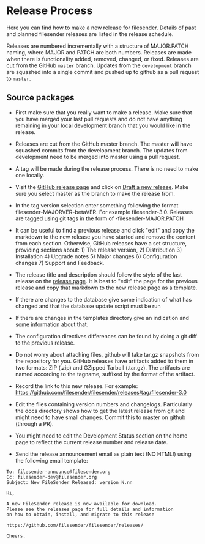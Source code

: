 # Release Process

Here you can find how to make a new release for filesender. Details of
past and planned filesender releases are listed in the release
schedule.

Releases are numbered incrementally with a structure of MAJOR.PATCH
naming, where MAJOR and PATCH are both numbers. Releases are made when
there is functionality added, removed, changed, or fixed. Releases are
cut from the GitHub `master` branch. Updates from the `development`
branch are squashed into a single commit and pushed up to github as a
pull request to `master`.

## Source packages

* First make sure that you really want to make a release. Make sure
  that you have merged your last pull requests and do not have
  anything remaining in your local development branch that you would
  like in the release.

* Releases are cut from the GitHub master branch. The master will have
  squashed commits from the development branch. The updates from
  development need to be merged into master using a pull request.

* A tag will be made during the release process. There is no need to
  make one locally.

* Visit the [GitHub release page](https://github.com/filesender/filesender/releases)
  and click on [Draft a new release](https://github.com/filesender/filesender/releases/new).
  Make sure you select master as the branch to make the release from.

* In the tag version selection enter something following the format
  filesender-MAJORVER-betaVER. For example filesender-3.0.
  Releases are tagged using git tags in the form of
  <branch>-filesender-MAJOR.PATCH

* It can be useful to find a previous release and click "edit" and
  copy the markdown to the new release you have started and remove the
  content from each section. Otherwise, GitHub releases have a set
  structure, providing sections about: 1) The release version, 2)
  Distribution 3) Installation 4) Upgrade notes 5) Major changes 6)
  Configuration changes 7) Support and Feedback.

* The release title and description should follow the style of the
  last release on the [release
  page](https://github.com/filesender/filesender/releases). It is best
  to "edit" the page for the previous release and copy that markdown
  to the new release page as a template.

* If there are changes to the database give some indication of what
  has changed and that the database update script must be run

* If there are changes in the templates directory give an indication
  and some information about that.

* The configuration directives differences can be found by doing a git
  diff to the previous release.
  
* Do not worry about attaching files, github will take tar.gz
  snapshots from the repository for you. GitHub releases have
  artifacts added to them in two formats: ZIP (.zip) and GZipped
  Tarball (.tar.gz). The artifacts are named according to the tagname,
  suffixed by the format of the artifact.


* Record the link to this new release.
  For example: https://github.com/filesender/filesender/releases/tag/filesender-3.0

* Edit the files containing version numbers and changelogs.
  Particularly the docs directory shows how to get the latest release
  from git and might need to have small changes. Commit this to master
  on github (through a PR).

* You might need to edit the Development Status section on the home
  page to reflect the current release number and release date.

* Send the release announcement email as plain text (NO HTML!) using
  the following email template:

```
To: filesender-announce@filesender.org
Cc: filesender-dev@filesender.org
Subject: New FileSender Released: version N.nn 

Hi,

A new FileSender release is now available for download.
Please see the releases page for full details and information
on how to obtain, install, and migrate to this release

https://github.com/filesender/filesender/releases/

Cheers.
```
    
